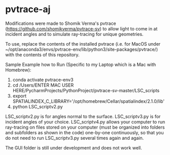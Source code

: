# pvtrace-aj

Modifications were made to Shomik Verma's pvtrace (https://github.com/shomikverma/pvtrace-sv) to allow light to come in at incident angles and to simulate ray-tracing for unique geometries.

To use, replace the contents of the installed pvtrace (i.e. for MacOS under ~/opt/anaconda3/envs/pvtrace-env/lib/python3/site-packages/pvtrace/) with the contents of this repository.

Sample Example how to Run (Specific to my Laptop which is a Mac with Homebrew):
1. conda activate pvtrace-env3
2. cd /Users/ENTER MAC USER HERE/PycharmProjects/PythonProject/pvtrace-sv-master/LSC_scripts
3. export SPATIALINDEX_C_LIBRARY='/opt/homebrew/Cellar/spatialindex/2.1.0/lib'
4. python LSC_scriptv2.py


LSC_scriptv2.py is for angles normal to the surface. LSC_scriptv3.py is for incident angles of your choice. LSC_scriptv4.py allows your computer to run ray-tracing on files stored on your computer (must be organized into folders and subfolders as shown in the code) one-by-one continuously, so that you do not need to run LSC_scriptv3.py several times again and again.

The GUI folder is still under development and does not work well.

